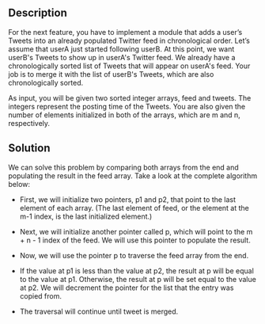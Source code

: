 ## Description

For the next feature, you have to implement a module that adds a user’s Tweets into an already populated Twitter feed in chronological order. Let’s assume that userA just started following userB. At this point, we want userB's Tweets to show up in userA's Twitter feed. We already have a chronologically sorted list of Tweets that will appear on userA's feed. Your job is to merge it with the list of userB's Tweets, which are also chronologically sorted.

As input, you will be given two sorted integer arrays, feed and tweets. The integers represent the posting time of the Tweets. You are also given the number of elements initialized in both of the arrays, which are m and n, respectively.

## Solution

We can solve this problem by comparing both arrays from the end and populating the result in the feed array. Take a look at the complete algorithm below:

* First, we will initialize two pointers, p1 and p2, that point to the last element of each array. (The last element of feed, or the element at the m-1 index, is the last initialized element.)

* Next, we will initialize another pointer called p, which will point to the m + n - 1 index of the feed. We will use this pointer to populate the result.

* Now, we will use the pointer p to traverse the feed array from the end.

* If the value at p1 is less than the value at p2, the result at p will be equal to the value at p1. Otherwise, the result at p will be set equal to the value at p2. We will decrement the pointer for the list that the entry was copied from.

* The traversal will continue until tweet is merged.











